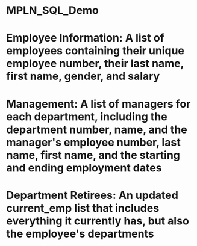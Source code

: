 # MPLN_SQL_Demo
# Employee Information: A list of employees containing their unique employee number, their last name, first name, gender, and salary
# Management: A list of managers for each department, including the department number, name, and the manager's employee number, last name, first name, and the starting and ending employment dates
# Department Retirees: An updated current_emp list that includes everything it currently has, but also the employee's departments
